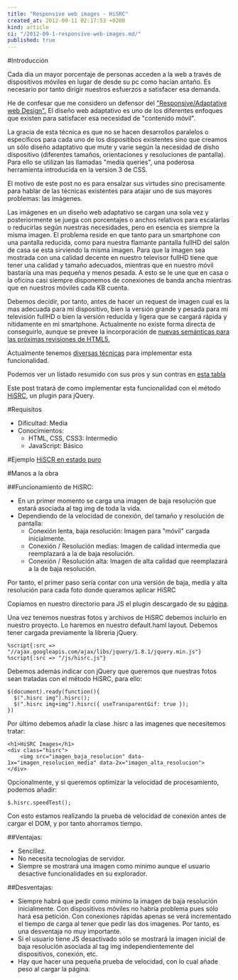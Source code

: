 ```yaml
---
title: "Responsive web images - HiSRC"
created_at: 2012-09-11 02:17:53 +0200
kind: article
ci: "/2012-09-1-responsive-web-images.md/"
published: true
---
```


#Introducción

Cada dia un mayor porcentaje de personas acceden a la web a través de dispositivos móviles en lugar de desde su pc como hacían antaño. Es necesario por tanto dirigir nuestros esfuerzos a satisfacer esa demanda.

He de confesar que me considero un defensor del ["Responsive/Adaptative web Design".](http://www.alistapart.com/articles/responsive-web-design/) El diseño web adaptativo es uno de los diferentes enfoques que existen para satisfacer esa necesidad de "contenido móvil". 

La gracia de esta técnica es que no se hacen desarrollos paralelos o específicos para cada uno de los dispositibos existentes sino que creamos un sólo diseño adaptativo que mute y varie según la necesidad de disho dispositivo (diferentes tamaños, orientaciones y resoluciones de pantalla). Para ello se utilizan las llamadas "media queries", una poderosa herramienta introducida en la version 3 de CSS.

El motivo de este post no es para ensalzar sus virtudes sino precisamente para hablar de las técnicas existentes para atajar uno de sus mayores problemas: las imágenes.

Las imágenes en un diseño web adaptativo se cargan una sola vez y posteriormente se juega con porcentajes o anchos relativos para escalarlas o reducirlas según nuestras necesidades, pero en esencia es siempre la misma imagen. El problema reside en que tanto para un smartphone con una pantalla reducida, como para nuestra flamante pantalla fullHD del salón de casa se esta sirviendo la misma imagen. Para que la imagen sea mostrada con una calidad decente en nuestro televisor fullHD tiene que tener una calidad y tamaño adecuados, mientras que en nuestro móvil bastaría una mas pequeña y menos pesada. A esto se le une que en casa o la oficina casi siempre disponemos de conexiones de banda ancha mientras que en nuestros móviles cada KB cuenta.

Debemos decidir, por tanto, antes de hacer un request de imagen cual es la mas adecuada para mi dispositivo, bien la versión grande y pesada para mi televisión fullHD o bien la versión reducida y ligera que se cargará rápida y nítidamente en mi smartphone. Actualmente no existe forma directa de conseguirlo, aunque se prevee la incorporación de [nuevas semánticas para las próximas revisiones de HTML5.](http://www.w3.org/community/respimg/) 

Actualmente tenemos [diversas técnicas](http://css-tricks.com/which-responsive-images-solution-should-you-use/) para implementar esta funcionalidad. 

Podemos ver un listado resumido con sus pros y sun contras en [esta tabla](https://docs.google.com/spreadsheet/ccc?key=0Al0lI17fOl9DdDgxTFVoRzFpV3VCdHk2NTBmdVI2OXc#gid=0)

Este post tratará de como implementar esta funcionalidad con el método [HiSRC](https://github.com/teleject/hisrc), un plugin para jQuery.

#Requisitos
* Dificultad: Media
* Conocimientos:
	* HTML, CSS, CSS3: Intermedio
	* JavaScript: Básico

#Ejemplo
[HiSCR en estado puro](/examples/hisrc.html)

#Manos a la obra

##Funcionamiento de HiSRC:
* En un primer momento se carga una imagen de baja resolución que estará asociada al tag img de toda la vida.
* Dependiendo de la velocidad de conexión, del tamaño y resolución de pantalla:
	* Conexión lenta, baja resolución: Imagen para "móvil" cargada inicialmente.
	* Conexión / Resolución medias: Imagen de calidad intermedia que reemplazará a la de baja resolución.
	* Conexión / Resolución alta: Imagen de alta calidad que reemplazará a la de baja resolución.

Por tanto, el primer paso sería contar con una versión de baja, media y alta resolución para cada foto donde queramos aplicar HiSRC

Copiamos en nuestro directorio para JS el plugin descargado de su [página](https://github.com/teleject/hisrc).

Una vez tenemos nuestras fotos y archivos de HiSRC debemos incluirlo en nuestro proyecto. Lo haremos en nuestro default.haml layout. Debemos tener cargada previamente la libreria jQuery.

    %script{:src => "//ajax.googleapis.com/ajax/libs/jquery/1.8.1/jquery.min.js"}
    %script{:src => "/js/hisrc.js"}

Debemos además indicar con jQuery que queremos que nuestras fotos sean tratadas con el método HiSRC, para ello:

	$(document).ready(function(){
	  $(".hisrc img").hisrc();
	  $(".hisrc img+img").hisrc({ useTransparentGif: true });
	})

Por último debemos añadir la clase .hisrc a las imagenes que necesitemos tratar:

	<h1>HiSRC Images</h1>   
    <div class="hisrc">
        <img src="imagen_baja_resolucion" data-1x="imagen_resolucion_media" data-2x="imagen_alta_resolucion">
    </div>

Opcionalmente, y si queremos optimizar la velocidad de procesamiento, podemos añadir:

	$.hisrc.speedTest();

Con esto estamos realizando la prueba de velocidad de conexión antes de cargar el DOM, y por tanto ahorramos tiempo.

##Ventajas:
* Sencillez.
* No necesita tecnologías de servidor.
* Siempre se mostrará una imagen como mínimo aunque el usuario desactive funcionalidades en su explorador.

##Desventajas:
 * Siempre habrá que pedir como mínimo la imagen de baja resolución inicialmente. Con dispositivos móviles no habría problema pues sólo hará esa petición. Con conexiones rápidas apenas se verá incrementado el tiempo de carga al tener que pedir las dos imagenes. Por tanto, es una desventaja no muy importante.
 * Si el usuario tiene JS desactivado sólo se mostrará la imagen inicial de baja resolución asociada al tag img independientemente del dispositivos, conexión, etc.
 * Hay que hacer una pequeña prueba de velocidad, con lo cual añade peso al cargar la página.


